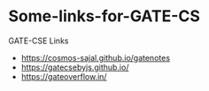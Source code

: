 # Some-links-for-GATE-CS
GATE-CSE Links

- https://cosmos-sajal.github.io/gatenotes
- https://gatecsebyjs.github.io/
- https://gateoverflow.in/
